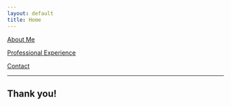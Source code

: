 ```yaml
---
layout: default
title: Home
---
```


[About Me](https://aniketsoni1.github.io/aniketsoni1.github.io/aboutme.md)


[Professional Experience](https://aniketsoni1.github.io/aniketsoni1.github.io/professionalexperience/)


[Contact](https://aniketsoni1.github.io/aniketsoni1.github.io/Contact/)


---

## Thank you!

